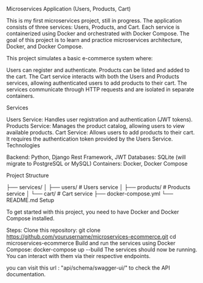 Microservices Application (Users, Products, Cart)

This is my first microservices project, still in progress. The application consists of three services: Users, Products, and Cart. Each service is containerized using Docker and orchestrated with Docker Compose. The goal of this project is to learn and practice microservices architecture, Docker, and Docker Compose.

This project simulates a basic e-commerce system where:

Users can register and authenticate.
Products can be listed and added to the cart.
The Cart service interacts with both the Users and Products services, allowing authenticated users to add products to their cart.
The services communicate through HTTP requests and are isolated in separate containers.

Services

Users Service: Handles user registration and authentication (JWT tokens).
Products Service: Manages the product catalog, allowing users to view available products.
Cart Service: Allows users to add products to their cart. It requires the authentication token provided by the Users Service.
Technologies

Backend: Python, Django Rest Framework, JWT
Databases: SQLite (will migrate to PostgreSQL or MySQL)
Containers: Docker, Docker Compose

Project Structure

├── services/
│   ├── users/        # Users service
│   ├── products/     # Products service
│   └── cart/         # Cart service
├── docker-compose.yml
└── README.md
Setup

To get started with this project, you need to have Docker and Docker Compose installed.

Steps:
Clone this repository:
git clone https://github.com/yourusername/microservices-ecommerce.git
cd microservices-ecommerce
Build and run the services using Docker Compose:
docker-compose up --build
The services should now be running. You can interact with them via their respective endpoints.

you can visit this url : "api/schema/swagger-ui/" to check the API documentation.
